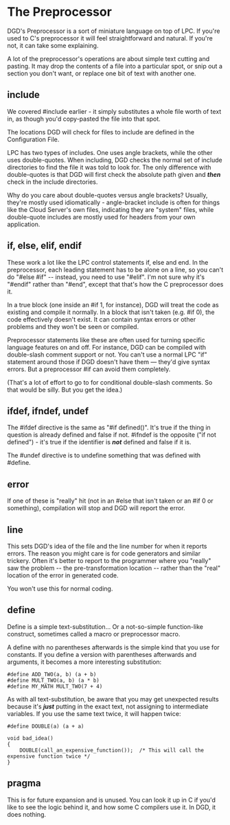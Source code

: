# The Preprocessor

DGD's Preprocessor is a sort of miniature language on top of LPC. If you're used to C's preprocessor it will feel straightforward and natural. If you're not, it can take some explaining.

A lot of the preprocessor's operations are about simple text cutting and pasting. It may drop the contents of a file into a particular spot, or snip out a section you don't want, or replace one bit of text with another one.

## include

We covered #include earlier - it simply substitutes a whole file worth of text in, as though you'd copy-pasted the file into that spot.

The locations DGD will check for files to include are defined in the Configuration File.

LPC has two types of includes. One uses angle brackets, while the other uses double-quotes. When including, DGD checks the normal set of include directories to find the file it was told to look for. The only difference with double-quotes is that DGD will first check the absolute path given and ***then*** check in the include directories.

Why do you care about double-quotes versus angle brackets? Usually, they're mostly used idiomatically - angle-bracket include is often for things like the Cloud Server's own files, indicating they are "system" files, while double-quote includes are mostly used for headers from your own application.

## if, else, elif, endif

These work a lot like the LPC control statements if, else and end. In the preprocessor, each leading statement has to be alone on a line, so you can't do "#else #if" -- instead, you need to use "#elif". I'm not sure why it's "#endif" rather than "#end", except that that's how the C preprocessor does it.

In a true block (one inside an #if 1, for instance), DGD will treat the code as existing and compile it normally. In a block that isn't taken (e.g. #if 0), the code effectively doesn't exist. It can contain syntax errors or other problems and they won't be seen or compiled.

Preprocessor statements like these are often used for turning specific language features on and off. For instance, DGD can be compiled with double-slash comment support or not. You can't use a normal LPC "if" statement around those if DGD doesn't have them &mdash; they'd give syntax errors. But a preprocessor #if can avoid them completely.

(That's a lot of effort to go to for conditional double-slash comments. So that would be silly. But you get the idea.)

## ifdef, ifndef, undef

The #ifdef directive is the same as "#if defined()". It's true if the thing in question is already defined and false if not. #ifndef is the opposite ("if not defined") - it's true if the identifier is ***not*** defined and false if it is.

The #undef directive is to undefine something that was defined with #define.

## error

If one of these is "really" hit (not in an #else that isn't taken or an #if 0 or something), compilation will stop and DGD will report the error.

## line

This sets DGD's idea of the file and the line number for when it reports errors. The reason you might care is for code generators and similar trickery. Often it's better to report to the programmer where you "really" saw the problem -- the pre-transformation location -- rather than the "real" location of the error in generated code.

You won't use this for normal coding.

## define

Define is a simple text-substitution... Or a not-so-simple function-like construct, sometimes called a macro or preprocessor macro.

A define with no parentheses afterwards is the simple kind that you use for constants. If you define a version with parentheses afterwards and arguments, it becomes a more interesting substitution:

```
#define ADD_TWO(a, b) (a + b)
#define MULT_TWO(a, b) (a * b)
#define MY_MATH MULT_TWO(7 + 4)
```

As with all text-substitution, be aware that you may get unexpected results because it's ***just*** putting in the exact text, not assigning to intermediate variables. If you use the same text twice, it will happen twice:

```
#define DOUBLE(a) (a + a)

void bad_idea()
{
    DOUBLE(call_an_expensive_function());  /* This will call the expensive function twice */
}
```

## pragma

This is for future expansion and is unused. You can look it up in C if you'd like to see the logic behind it, and how some C compilers use it. In DGD, it does nothing.
